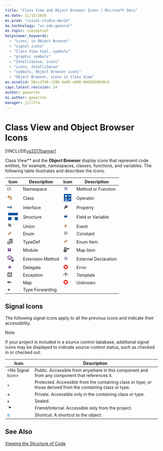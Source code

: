 ```yaml
---
title: "Class View and Object Browser Icons | Microsoft Docs"
ms.date: 11/15/2016
ms.prod: "visual-studio-dev14"
ms.technology: "vs-ide-general"
ms.topic: conceptual
helpviewer_keywords: 
  - "icons, in Object Browser"
  - "signal icons"
  - "Class View tool, symbols"
  - "graphic symbols"
  - "IntelliSense, icons"
  - "icons, IntelliSense"
  - "symbols, Object Browser icons"
  - "Object Browser, icons in Class View"
ms.assetid: 58cc3f44-c296-4a88-a008-09d28598d9c0
caps.latest.revision: 24
author: gewarren
ms.author: gewarren
manager: jillfra
---
```

# Class View and Object Browser Icons
[!INCLUDE[vs2017banner](../includes/vs2017banner.md)]

Class View** and the **Object Browser** display icons that represent code entities, for example, namespaces, classes, functions, and variables. The following table illustrates and describes the icons.  
  
|Icon|Description|Icon|Description|  
|----------|-----------------|----------|-----------------|  
|![Namespace Symbol](../ide/media/vxnamespace-icon.gif "vxNamespace_Icon")|Namespace|![Declaration Symbol](../ide/media/vxmethod-icon.gif "vxMethod_Icon")|Method or Function|  
|![Class Icon](../ide/media/vxclass-icon.gif "vxClass_Icon")|Class|![Operator Symbol](../ide/media/vxoperator-icon.gif "vxOperator_Icon")|Operator|  
|![Lollipop Interface Symbol](../ide/media/vxinterface-icon.gif "vxInterface_Icon")|Interface|![Property Symbol](../ide/media/vxproperty-icon.gif "vxProperty_Icon")|Property|  
|![Structure Symbol](../ide/media/vxstruct-icon.gif "vxStruct_Icon")|Structure|![Field Icon](../ide/media/vxfield-icon.gif "vxField_Icon")|Field or Variable|  
|![Union Symbol](../ide/media/vxunion-icon.gif "vxUnion_Icon")|Union|![Event Symbol](../ide/media/vxevent-icon.gif "vxEvent_Icon")|Event|  
|![Enumeration Symbol](../ide/media/vxenum-icon.gif "vxEnum_Icon")|Enum|![Constant Icon](../ide/media/vxconstant-icon.gif "vxConstant_Icon")|Constant|  
|![Type Definition Symbol](../ide/media/vxtypedef-icon.gif "vxTypeDef_Icon")|TypeDef|![Enumerate Item Symbol](../ide/media/vxenumitem-icon.gif "vxEnumItem_Icon")|Enum Item|  
|![Visual Studio Module Symbol](../ide/media/vxmodule-icon.gif "vxModule_Icon")|Module|![Map Item Symbol](../ide/media/vxmapitem-icon.gif "vxMapItem_Icon")|Map Item|  
|![Extension Method Symbol](../ide/media/extensionmethod.gif "ExtensionMethod")|Extension Method|![Declaration Symbol](../ide/media/vxmethod-icon.gif "vxMethod_Icon")|External Declaration|  
|![Delegate Symbol](../ide/media/vxdelegate-icon.gif "vxDelegate_Icon")|Delegate|![Error Icon for Class View and Object Browser](../ide/media/erroricon.gif "ErrorIcon")|Error|  
|![Exception Symbol](../ide/media/vxexception-icon.gif "vxException_Icon")|Exception|![Template Symbol](../ide/media/vxtemplate-icon.gif "vxTemplate_Icon")|Template|  
|![Map Symbol](../ide/media/vxmap-icon.gif "vxMap_Icon")|Map|![Error Exclamation Point Symbol](../ide/media/vxerror-icon.gif "vxError_Icon")|Unknown|  
|![Type Forwarding Symbol](../ide/media/ob-type-forward.gif "ob_type_forward")|Type Forwarding|||  
  
## Signal Icons  
 The following signal icons apply to all the previous icons and indicate their accessibility.  
  
> [!NOTE]
>  If your project is included in a source control database, additional signal icons may be displayed to indicate source-control status, such as checked in or checked out.  
  
|Icon|Description|  
|----------|-----------------|  
|\<No Signal Icon>|Public. Accessible from anywhere in this component and from any component that references it.|  
|![Signal Protected Symbol](../ide/media/vxsignal-icon-key.gif "vxSignal_Icon_Key")|Protected. Accessible from the containing class or type, or those derived from the containing class or type.|  
|![Signal Private Symbol](../ide/media/vxsignal-icon-lock.gif "vxSignal_Icon_Lock")|Private. Accessible only in the containing class or type.|  
|![Signal Sealed Symbol](../ide/media/vxsignal-icon-envelope.gif "vxSignal_Icon_Envelope")|Sealed.|  
|![Signal Friend&#47;Internal Symbol](../ide/media/vxsignal-icon-diamond.gif "vxSignal_Icon_Diamond")|Friend/Internal. Accessible only from the project.|  
|![Signal Icon Arrow](../ide/media/vxsignal-icon-arrow.gif "vxSignal_Icon_Arrow")|Shortcut. A shortcut to the object.|  
  
## See Also  
 [Viewing the Structure of Code](../ide/viewing-the-structure-of-code.md)
